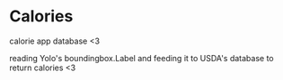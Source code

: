 # Calories
calorie app database &lt;3


reading Yolo's boundingbox.Label
and feeding it to USDA's database
to return calories <3
